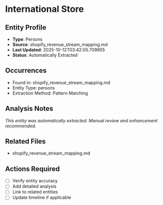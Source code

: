 # International Store

## Entity Profile
- **Type**: Persons
- **Source**: shopify_revenue_stream_mapping.md
- **Last Updated**: 2025-10-12T03:42:05.709855
- **Status**: Automatically Extracted

## Occurrences
- Found in: shopify_revenue_stream_mapping.md
- Entity Type: persons
- Extraction Method: Pattern Matching

## Analysis Notes
*This entity was automatically extracted. Manual review and enhancement recommended.*

## Related Files
- shopify_revenue_stream_mapping.md

## Actions Required
- [ ] Verify entity accuracy
- [ ] Add detailed analysis
- [ ] Link to related entities
- [ ] Update timeline if applicable
